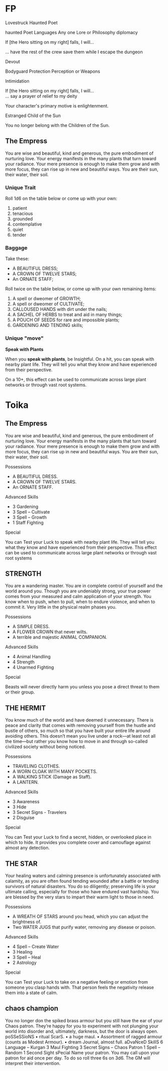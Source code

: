 # FP

Lovestruck Haunted Poet

haunted
Poet			Languages			Any one Lore or Philosophy
diplomacy

If  [the Hero sitting on my right]  falls, I will...	

... have the rest of the crew save them while I escape the dungeon										

Devout

Bodyguard			Protection			Perception or Weapons				

Intimidation		

If  [the Hero sitting on my right]  falls, I will...	
... say a prayer of relief to my deity			

Your character's primary motive is enlightenment.

Estranged Child of the Sun

You no longer belong with the Children of the Sun.

## The Empress

You are wise and beautiful, kind and generous, the pure embodiment of nurturing love. Your energy manifests in the many plants that turn toward your radiance. Your mere presence is enough to make them grow and with more focus, they can rise up in new and beautiful ways. You are their sun, their water, their soil.

### Unique Trait
Roll 1d6 on the table below or come up with your own:
1. patient
2. tenacious
3. grounded
4. contemplative
5. quiet
6. tender

### Baggage

Take these:

- A BEAUTIFUL DRESS;
- A CROWN OF TWELVE STARS;
- An ORNATE STAFF;

Roll twice on the table below, or come up with your own remaining items:

1. A spell or dweomer of GROWTH;
2. A spell or dweomer of CULTIVATE;
3. CALLOUSED HANDS with dirt under the nails;
4. A SACHEL OF HERBS to treat and aid in many things;
5. A POUCH OF SEEDS for rare and impossible plants;
6. GARDENING AND TENDING skills;

### Unique "move"

**Speak with Plants**

When you **speak with plants**, be Insightful. On a hit, you can speak with nearby plant life. They will tell you what they know and have experienced from their perspective. 

On a 10+, this effect can be used to communicate across large plant networks or through vast root systems.

# Toika

## The Empress

You are wise and beautiful, kind and generous, the pure embodiment of nurturing love. Your energy manifests in the many plants that turn toward your radiance. Your mere presence is enough to make them grow and with more focus, they can rise up in new and beautiful ways. You are their sun, their water, their soil.

Possessions
- A BEAUTIFUL DRESS.
- A CROWN OF TWELVE STARS.
- An ORNATE STAFF.

Advanced Skills
- 3 Gardening
- 3 Spell – Cultivate
- 3 Spell – Growth
- 1 Staff Fighting

Special

You can Test your Luck to speak with nearby plant life. They will tell you what they know and have experienced from their perspective. This effect can be used to communicate across large plant networks or through vast root systems

## STRENGTH

You are a wandering master. You are in complete control of yourself and the world around you. Though you are undeniably strong, your true power comes from your measured and calm application of your strength. You know when to push, when to pull, when to endure violence, and when to commit it. Very little in the physical realm phases you.

Possessions
- A SIMPLE DRESS.
- A FLOWER CROWN that never wilts.
- A terrible and majestic ANIMAL COMPANION.

Advanced Skills
- 4 Animal Handling
- 4 Strength
- 4 Unarmed Fighting

Special

Beasts will never directly harm you unless you pose a direct threat to them or their group.

## THE HERMIT

You know much of the world and have deemed it unnecessary. There is peace and clarity that comes with removing yourself from the hustle and bustle of others, so much so that you have built your entire life around avoiding others. This doesn’t mean you live under a rock—at least not all the time—but rather you know how to move in and through so-called civilized society without being noticed.

Possessions
- TRAVELING CLOTHES.
- A WORN CLOAK WITH MANY POCKETS.
- A WALKING STICK (Damage as Staff).
- A LANTERN.

Advanced Skills
- 3 Awareness
- 3 Hide
- 3 Secret Signs - Travelers
- 2 Disguise

Special

You can Test your Luck to find a secret, hidden, or overlooked place in which to hide. It provides you complete cover and camouflage against almost any detection.

## THE STAR

Your healing waters and calming presence is unfortunately associated with calamity, as you are often found tending wounded after a battle or tending survivors of natural disasters. You do so diligently; preserving life is your ultimate calling, especially for those who have endured vast hardship. You are blessed by the very stars to impart their warm light to those in need.

Possessions
- A WREATH OF STARS around you head, which you can adjust the brightness of.
- Two WATER JUGS that purify water, removing any disease or poison.

Advanced Skills
- 4 Spell – Create Water
- 3 Healing
- 3 Spell – Heal
- 2 Astrology

Special

You can Test your Luck to take on a
negative feeling or emotion from
someone you clasp hands with. That
person feels the negativity release them
into a state of calm.

## chaos champion

You no longer don the spiked brass
armour but you still have the ear of
your Chaos patron. They’re happy
for you to experiment with not
plunging your world into disorder and,
ultimately, darkness, but the door is
always open.
poSSeSSioNS
• ritual ScarS.
• a huge maul.
• Assortment of ragged armour
(counts as Modest Armour).
• dream Journal, almost full.
aDvaNceD SkillS
6 Language – Kurgan
3 Maul Fighting
3 Secret Signs – Chaos Patron
1 Spell – Random
1 Second Sight
sPecial
Name your patron. You may call upon
your patron for aid once per day. To
do so roll three 6s on 3d6. The GM will
interpret their intervention.